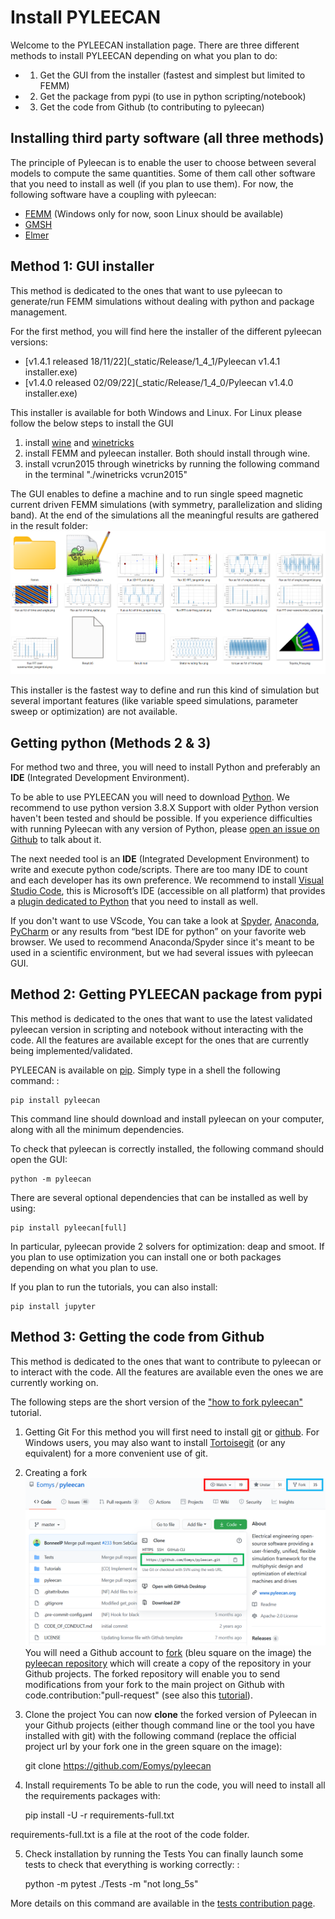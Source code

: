 Install PYLEECAN
================

Welcome to the PYLEECAN installation page. There are three different methods to
install PYLEECAN depending on what you plan to do:

- 1) Get the GUI from the installer (fastest and simplest  but limited to FEMM)
- 2) Get the package from pypi (to use in python scripting/notebook)
- 3) Get the code from Github (to contributing to pyleecan)

Installing third party software (all three methods)
---------------------------------------------------

The principle of Pyleecan is to enable the user to choose between
several models to compute the same quantities. Some of them call other
software that you need to install as well (if you plan to use them). For
now, the following software have a coupling with pyleecan:

-   [FEMM](http://www.femm.info/wiki/Download) (Windows only for now, soon Linux should be available)
-   [GMSH](http://gmsh.info/)
-   [Elmer](http://www.elmerfem.org/blog/)

Method 1: GUI installer
-----------------------
This method is dedicated to the ones that want to use pyleecan to generate/run FEMM simulations without dealing with python and package management.

For the first method, you will find here the installer of the different pyleecan versions:

- [v1.4.1 released 18/11/22](_static/Release/1_4_1/Pyleecan v1.4.1 installer.exe)
- [v1.4.0 released 02/09/22](_static/Release/1_4_0/Pyleecan v1.4.0 installer.exe)

This installer is available for both Windows and Linux. 
For Linux please follow the below steps to install the GUI
1) install [wine](https://www.winehq.org/) and [winetricks](https://wiki.winehq.org/Winetricks)
2) install FEMM and pyleecan installer. Both should install through wine.
3) install vcrun2015 through winetricks by running the following command in the terminal "./winetricks vcrun2015"


The GUI enables to define a machine and to run single speed magnetic current driven FEMM simulations (with symmetry, parallelization and sliding band). At the end of the simulations all the meaningful results are gathered in the result folder:
![](_static/Simu_GUI_Results.png)

This installer is the fastest way to define and run this kind of simulation but several important features (like variable speed simulations, parameter sweep or optimization) are not available.


Getting python (Methods 2 & 3)
------------------------------
For method two and three, you will need to install Python and preferably an **IDE** (Integrated Development Environment).

To be able to use PYLEECAN you will need to download
[Python](https://www.python.org/downloads/). We recommend to use python version 3.8.X
Support with older Python version haven't been tested and should be possible. If you experience difficulties with running
Pyleecan with any version of Python, please [open an issue on
Github](https://github.com/Eomys/pyleecan/issues) to talk about it.

The next needed tool is an **IDE** (Integrated Development Environment) to write and execute python code/scripts.
There are too many IDE to count and each developer has its own
preference. We recommend to install [Visual Studio Code](https://code.visualstudio.com/docs/python/python-tutorial), this
is Microsoft’s IDE (accessible on all platform) that provides a [plugin
dedicated to Python](https://code.visualstudio.com/docs/python/python-tutorial) that you need to install as well. 

If you don't want to use VScode, You can take a look at [Spyder](https://docs.spyder-ide.org/index.html), [Anaconda](https://www.anaconda.com/distribution/), [PyCharm](https://www.jetbrains.com/fr-fr/pycharm/) or any results from “best IDE for
python” on your favorite web browser. 
We used to recommend Anaconda/Spyder since it's meant to be used in a scientific environment, but we had several issues with pyleecan GUI.

Method 2: Getting PYLEECAN package from pypi
--------------------------------------------
This method is dedicated to the ones that want to use the latest validated pyleecan version in scripting and notebook without interacting with the code.
All the features are available except for the ones that are currently being implemented/validated.

PYLEECAN is available on [pip](https://pypi.org/project/pip/). Simply
type in a shell the following command: :

    pip install pyleecan

This command line should download and install pyleecan on your computer,
along with all the minimum dependencies.

To check that pyleecan is correctly installed, the following command should open the GUI:

    python -m pyleecan 

There are several optional dependencies that can be installed as well by using:

    pip install pyleecan[full]

In particular, pyleecan provide 2 solvers for optimization: deap and smoot. If you plan to use optimization you can install one or both packages depending on what you plan to use.

If you plan to run the tutorials, you can also install:

    pip install jupyter

Method 3: Getting the code from Github
--------------------------------------
This method is dedicated to the ones that want to contribute to pyleecan or to interact with the code.
All the features are available even the ones we are currently working on. 

The following steps are the short version of the ["how to fork pyleecan"](fork.pyleecan.md) tutorial.
1) Getting Git
For this method you will first need to install
[git](https://git-scm.com/) or [github](https://desktop.github.com/).
For Windows users, you may also want to install
[Tortoisegit](https://tortoisegit.org/download/) (or any equivalent) for
a more convenient use of git. 

2) Creating a fork
![](_static/github_get_code.PNG)
You will need a Github account to
[fork](https://help.github.com/en/articles/fork-a-repo) (bleu square on
the image) the [pyleecan repository](https://github.com/Eomys/pyleecan)
which will create a copy of the repository in your Github projects. The
forked repository will enable you to send
modifications from your fork to the main project on Github with
code.contribution:"pull-request" (see also this [tutorial](integrate.contribution.md)).

3) Clone the project
You can now **clone** the forked version of Pyleecan in your Github projects (either though command line or the tool you have
installed with git) with the following command (replace the official project url by your fork one in the green square on the
image):

    git clone https://github.com/Eomys/pyleecan

4) Install requirements
To be able to run the code, you will need to install all the requirements packages with:

    pip install -U -r requirements-full.txt

requirements-full.txt is a file at the root of the code folder.

5) Check installation by running the Tests
You can finally launch some tests to check that everything is working
correctly: :

    python -m pytest ./Tests -m "not long_5s"

More details on this command are available in the [tests contribution page](test.contribution.md).

